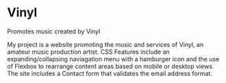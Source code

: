 # Vinyl
Promotes music created by Vinyl

My project is a website promoting the music and services of Vinyl, an amateur music production artist. CSS Features include an expanding/collapsing naviagation menu with a hamburger icon and the use of Flexbox to rearrange content areas based on mobile or desktop views. The site includes a Contact form that validates the email address format. 
